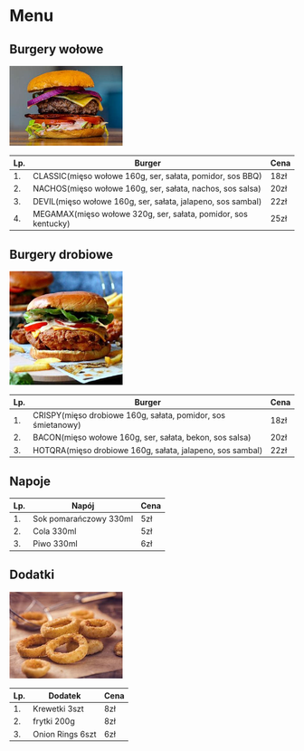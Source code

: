 # Menu

## Burgery wołowe

<img src="img/burger1.jpg" width=200>

|Lp. |                              Burger                                  | Cena |
|----|----------------------------------------------------------------------|------|
|1.  | CLASSIC(mięso wołowe 160g, ser, sałata, pomidor, sos BBQ)            | 18zł |
|2.  | NACHOS(mięso wołowe 160g, ser, sałata, nachos, sos salsa)            | 20zł |
|3.  | DEVIL(mięso wołowe 160g, ser, sałata, jalapeno, sos sambal)          | 22zł |
|4.  | MEGAMAX(mięso wołowe 320g, ser, sałata, pomidor, sos kentucky)       | 25zł |

## Burgery drobiowe

<img src="img/burger2.jpg" width=200>

|Lp. |                              Burger                             | Cena |
|----|-----------------------------------------------------------------|------|
|1.  | CRISPY(mięso drobiowe 160g, sałata, pomidor, sos śmietanowy)    | 18zł |
|2.  | BACON(mięso wołowe 160g, ser, sałata, bekon, sos salsa)         | 20zł |
|3.  | HOTQRA(mięso drobiowe 160g, sałata, jalapeno, sos sambal)       | 22zł |

## Napoje

|Lp. |            Napój          | Cena |
|----|---------------------------|------|
|1.  | Sok pomarańczowy 330ml    |  5zł |
|2.  | Cola 330ml                |  5zł |
|3.  | Piwo 330ml                |  6zł |

## Dodatki

<img src="img/onion.jpg" width=200>

|Lp. |       Dodatek         | Cena |
|----|-----------------------|------|
|1.  | Krewetki 3szt         |  8zł |
|2.  | frytki 200g           |  8zł |
|3.  | Onion Rings 6szt      |  6zł |
